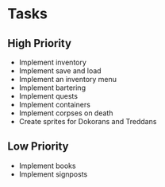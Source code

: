 Tasks
=====
High Priority
-------------
- Implement inventory
- Implement save and load
- Implement an inventory menu
- Implement bartering
- Implement quests
- Implement containers
- Implement corpses on death
- Create sprites for Dokorans and Treddans

Low Priority
------------
- Implement books
- Implement signposts
